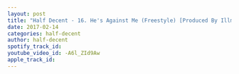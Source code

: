 ```yaml
---
layout: post
title: "Half Decent - 16. He's Against Me (Freestyle) [Produced By Illmind]"
date: 2017-02-14
categories: half-decent
author: half-decent
spotify_track_id: 
youtube_video_id: -A6l_ZId9Aw
apple_track_id: 
---
```

